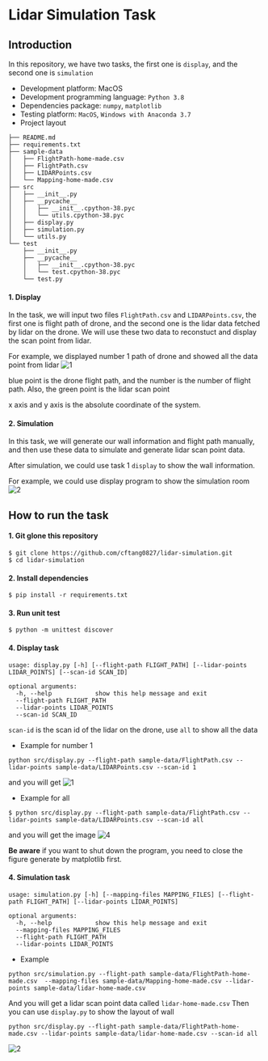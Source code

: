# Lidar Simulation Task

## Introduction
In this repository, we have two tasks, the first one is `display`, and the second one is `simulation`

- Development platform: MacOS
- Development programming language: `Python 3.8`
- Dependencies package: `numpy`, `matplotlib`
- Testing platform: `MacOS`, `Windows with Anaconda 3.7`
- Project layout

```
├── README.md
├── requirements.txt
├── sample-data
│   ├── FlightPath-home-made.csv
│   ├── FlightPath.csv
│   ├── LIDARPoints.csv
│   └── Mapping-home-made.csv
├── src
│   ├── __init__.py
│   ├── __pycache__
│   │   ├── __init__.cpython-38.pyc
│   │   └── utils.cpython-38.pyc
│   ├── display.py
│   ├── simulation.py
│   └── utils.py
└── test
    ├── __init__.py
    ├── __pycache__
    │   ├── __init__.cpython-38.pyc
    │   └── test.cpython-38.pyc
    └── test.py
```

#### 1. Display
In the task, we will input two files `FlightPath.csv` and `LIDARPoints.csv`, the first one is flight path of drone, and the second one is the lidar data fetched by lidar on the drone. We will use these two data to reconstuct and display the scan point from lidar. 

For example, we displayed number 1 path of drone and showed all the data point from lidar
![1](https://i.imgur.com/aW2V7Dw.png)

blue point is the drone flight path, and the number is the number of flight path. Also, the green point is the lidar scan point

x axis and y axis is the absolute coordinate of the system.

#### 2. Simulation
In this task, we will generate our wall information and flight path manually, and then use these data to simulate and generate lidar scan point data. 

After simulation, we could use task 1 `display` to show the wall information. 

For example, we could use display program to show the simulation room
![2](https://i.imgur.com/AQAYARv.png)

## How to run the task

#### 1. Git glone this repository
```shell
$ git clone https://github.com/cftang0827/lidar-simulation.git
$ cd lidar-simulation
```

#### 2. Install dependencies
```shell
$ pip install -r requirements.txt
```

#### 3. Run unit test
```shell
$ python -m unittest discover
```

#### 4. Display task
```
usage: display.py [-h] [--flight-path FLIGHT_PATH] [--lidar-points LIDAR_POINTS] [--scan-id SCAN_ID]

optional arguments:
  -h, --help            show this help message and exit
  --flight-path FLIGHT_PATH
  --lidar-points LIDAR_POINTS
  --scan-id SCAN_ID
```
`scan-id` is the scan id of the lidar on the drone, use `all` to show all the data

- Example for number 1
```shell
python src/display.py --flight-path sample-data/FlightPath.csv --lidar-points sample-data/LIDARPoints.csv --scan-id 1
```
and you will get
![1](https://i.imgur.com/aW2V7Dw.png)

- Example for all
```shell
$ python src/display.py --flight-path sample-data/FlightPath.csv --lidar-points sample-data/LIDARPoints.csv --scan-id all
```
and you will get the image
![4](https://i.imgur.com/HKvGGsh.png)

**Be aware** if you want to shut down the program, you need to close the figure generate by matplotlib first. 

#### 4. Simulation task
```
usage: simulation.py [-h] [--mapping-files MAPPING_FILES] [--flight-path FLIGHT_PATH] [--lidar-points LIDAR_POINTS]

optional arguments:
  -h, --help            show this help message and exit
  --mapping-files MAPPING_FILES
  --flight-path FLIGHT_PATH
  --lidar-points LIDAR_POINTS
```

- Example
```shell
python src/simulation.py --flight-path sample-data/FlightPath-home-made.csv  --mapping-files sample-data/Mapping-home-made.csv --lidar-points sample-data/lidar-home-made.csv
```

And you will get a lidar scan point data called `lidar-home-made.csv` 
Then you can use `display.py` to show the layout of wall

```shell
python src/display.py --flight-path sample-data/FlightPath-home-made.csv --lidar-points sample-data/lidar-home-made.csv --scan-id all
```
![2](https://i.imgur.com/AQAYARv.png)

